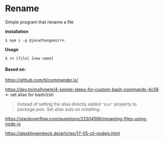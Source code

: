 # Rename
Simple program that rename a file

__Installation__
```shell
$ npm i -g @jonathangomz/rn
```

__Usage__
```shell
$ rn [file] [new name]
```

#### Based on:

https://github.com/tj/commander.js/

https://dev.to/mollynem/4-simple-steps-for-custom-bash-commands-4c58 <- set alias for bash/zsh

> Instead of setting the alias directly added `"bin"` property to package.json. Set alias auto on installing.

https://stackoverflow.com/questions/22504566/renaming-files-using-node-js

https://alexklingenbeck.de/articles/17-05-cli-nodejs.html
